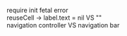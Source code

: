 require init fetal error <br>
reuseCell -> label.text = nil VS "" <br>
navigation controller VS navigation bar
